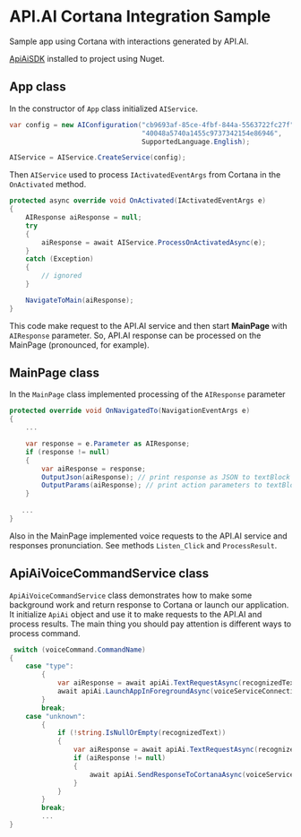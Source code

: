 # API.AI Cortana Integration Sample
Sample app using Cortana with interactions generated by API.AI. 

[ApiAiSDK](https://www.nuget.org/packages/ApiAiSDK/) installed to project using Nuget.

## App class

In the constructor of `App` class initialized `AIService`.

```csharp
var config = new AIConfiguration("cb9693af-85ce-4fbf-844a-5563722fc27f",
                                 "40048a5740a1455c9737342154e86946",
                                 SupportedLanguage.English);

AIService = AIService.CreateService(config);
```

Then `AIService` used to process `IActivatedEventArgs` from Cortana in the `OnActivated` method.
```csharp
protected async override void OnActivated(IActivatedEventArgs e)
{
    AIResponse aiResponse = null;
    try
    {
        aiResponse = await AIService.ProcessOnActivatedAsync(e);
    }
    catch (Exception)
    {
        // ignored
    }

    NavigateToMain(aiResponse);
}
```

This code make request to the API.AI service and then start **MainPage** with `AIResponse` parameter. So, API.AI response can be processed on the MainPage (pronounced, for example).

## MainPage class

In the `MainPage` class implemented processing of the `AIResponse` parameter
```csharp
protected override void OnNavigatedTo(NavigationEventArgs e)
{
    ...

    var response = e.Parameter as AIResponse;
    if (response != null)
    {
        var aiResponse = response;
        OutputJson(aiResponse); // print response as JSON to textBlock
        OutputParams(aiResponse); // print action parameters to textBlock
    }
    
   ...
}
```

Also in the MainPage implemented voice requests to the API.AI service and responses pronunciation. See methods `Listen_Click` and `ProcessResult`.

## ApiAiVoiceCommandService class

`ApiAiVoiceCommandService` class demonstrates how to make some background work and return response to Cortana or launch our application.
It initialize `ApiAi` object and use it to make requests to the API.AI and process results.
The main thing you should pay attention is different ways to process command.

```csharp
 switch (voiceCommand.CommandName)
{
    case "type":
        {
            var aiResponse = await apiAi.TextRequestAsync(recognizedText);
            await apiAi.LaunchAppInForegroundAsync(voiceServiceConnection, aiResponse);
        }
        break;
    case "unknown":
        {
            if (!string.IsNullOrEmpty(recognizedText))
            {
                var aiResponse = await apiAi.TextRequestAsync(recognizedText);
                if (aiResponse != null)
                {
                    await apiAi.SendResponseToCortanaAsync(voiceServiceConnection, aiResponse);
                }
            }
        }
        break;
        ...
}
```


